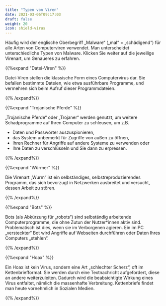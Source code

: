 ```yaml
---
title: "Typen von Viren"
date: 2021-03-06T09:17:03
draft: false
weight: 20
icon: shield-virus
---
```


Häufig wird der englische Oberbegriff „Malware“ („mal“ =  „schädigend“) für alle Arten von Computerviren verwendet. Man unterscheidet unterschiedliche Typen von Malware. Klicken Sie weiter auf die jeweilige Virenart, um Genaueres zu erfahren.

{{%expand "Datei-Viren" %}}

Datei-Viren stellen die klassische Form eines Computervirus dar. Sie befallen bestimmte Dateien, wie etwa ausführbare Programme, und vermehren sich beim Aufruf dieser Programmdateien.

{{% /expand%}}

{{%expand "Trojanische Pferde" %}}

„Trojanische Pferde“ oder „Trojaner“ werden genutzt, um weitere Schadprogramme auf Ihren Computer zu schleusen, um z.B.

- Daten und Passwörter auszuspionieren,
- das System unbemerkt für Zugriffe von außen zu öffnen,
- Ihren Rechner für Angriffe auf andere Systeme zu verwenden oder
- Ihre Daten zu verschlüsseln und Sie dann zu erpressen.

{{% /expand%}}

{{%expand "Würmer" %}}

Die Virenart „Wurm“ ist ein selbständiges, selbstreproduzierendes Programm, das sich bevorzugt in Netzwerken ausbreitet und versucht, dessen Arbeit zu stören.

{{% /expand%}}

{{%expand "Bots" %}}

Bots (als Abkürzung für „robots“) sind selbständig arbeitende Computerprogramme, die ohne Zutun der Nutzer*innen aktiv sind. Problematisch ist dies, wenn sie im Verborgenen agieren. Ein im PC „versteckter“ Bot wird Angriffe auf Webseiten durchführen oder Daten Ihres Computers „stehlen“.

{{% /expand%}}

{{%expand "Hoax" %}}

Ein Hoax ist kein Virus, sondern eine Art „schlechter Scherz“, oft im Kettenbriefformat. Sie werden durch eine Textnachricht aufgefordert, diese an andere weiterzuleiten. Dadurch wird die beabsichtigte Wirkung eines Virus entfaltet, nämlich die massenhafte Verbreitung. Kettenbriefe findet man heute vornehmlich in Sozialen Medien.

{{% /expand%}}
